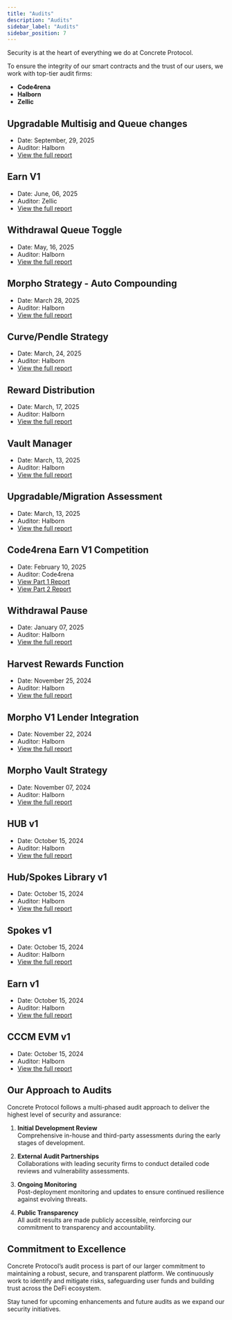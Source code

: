 ```yaml
---
title: "Audits"
description: "Audits"
sidebar_label: "Audits"
sidebar_position: 7
---
```


Security is at the heart of everything we do at Concrete Protocol.

To ensure the integrity of our smart contracts and the trust of our users, we work with top-tier audit firms:

* **Code4rena**
* **Halborn**
* **Zellic**

## Upgradable Multisig and Queue changes

- Date: September, 29, 2025
- Auditor: Halborn
- [View the full report](/files/Upgradable-Multisig-and-Queue-Changes.pdf)

## Earn V1

- Date: June, 06, 2025
- Auditor: Zellic  
- [View the full report](/files/Zellic-Audit-Report.pdf)

## Withdrawal Queue Toggle

- Date: May, 16, 2025
- Auditor: Halborn
- [View the full report](/files/Withdrawal-Queue-Delay-SSC.pdf)


## Morpho Strategy - Auto Compounding

- Date: March 28, 2025
- Auditor: Halborn
- [View the full report](/files/Morpho-Strategy-Auto-Compounding-SSC.pdf)

## Curve/Pendle Strategy

- Date: March, 24, 2025
- Auditor: Halborn
- [View the full report](/files/Curve-Pendle-Strategy-Report.pdf)

## Reward Distribution

- Date: March, 17, 2025
- Auditor: Halborn
- [View the full report](/files/Rewards-Distribution.pdf)

## Vault Manager

- Date: March, 13, 2025
- Auditor: Halborn
- [View the full report](/files/Vault-Manager.pdf)

## Upgradable/Migration Assessment

- Date: March, 13, 2025
- Auditor: Halborn
- [View the full report](/files/Upgradeable-Migration-Assessment.pdf)

## Code4rena Earn V1 Competition 

- Date: February 10, 2025
- Auditor: Code4rena
- [View Part 1 Report](/files/Code4rena-Review-Part-1-SSC.pdf)
- [View Part 2 Report](/files/Code4rena-Review-Part-2-SSC.pdf)

## Withdrawal Pause

- Date: January 07, 2025
- Auditor: Halborn
- [View the full report](/files/Preview-Withdrawal-Pause-SSC.pdf)

## Harvest Rewards Function  

- Date: November 25, 2024
- Auditor: Halborn
- [View the full report](/files/harvestRewards-Function-Improvements-SSC.pdf)

## Morpho V1 Lender Integration

- Date: November 22, 2024
- Auditor: Halborn
- [View the full report](/files/Morpho-V1-Lender-Integration-SSC.pdf)

## Morpho Vault Strategy

- Date: November 07, 2024
- Auditor: Halborn
- [View the full report](/files/Morpho-Vault-Strategy-SSC.pdf)

## HUB v1  

- Date: October 15, 2024  
- Auditor: Halborn  
- [View the full report](https://www.halborn.com/audits/concrete/hub-v1)

## Hub/Spokes Library v1

- Date: October 15, 2024   
- Auditor: Halborn  
- [View the full report](https://www.halborn.com/audits/concrete/hub-spokes-library-v1)

## Spokes v1

- Date: October 15, 2024   
- Auditor: Halborn  
- [View the full report](https://www.halborn.com/audits/concrete/spokes-v1)

## Earn v1  

- Date: October 15, 2024
- Auditor: Halborn  
- [View the full report](https://www.halborn.com/audits/concrete/earn-v1)

## CCCM EVM v1  

- Date: October 15, 2024  
- Auditor: Halborn  
- [View the full report](https://www.halborn.com/audits/concrete/cccm-evm-v1)

## Our Approach to Audits

Concrete Protocol follows a multi-phased audit approach to deliver the highest level of security and assurance:

1. **Initial Development Review**  
   Comprehensive in-house and third-party assessments during the early stages of development.

2. **External Audit Partnerships**  
   Collaborations with leading security firms to conduct detailed code reviews and vulnerability assessments.

3. **Ongoing Monitoring**  
   Post-deployment monitoring and updates to ensure continued resilience against evolving threats.

4. **Public Transparency**  
   All audit results are made publicly accessible, reinforcing our commitment to transparency and accountability.

## Commitment to Excellence

Concrete Protocol’s audit process is part of our larger commitment to maintaining a robust, secure, and transparent platform. We continuously work to identify and mitigate risks, safeguarding user funds and building trust across the DeFi ecosystem.

Stay tuned for upcoming enhancements and future audits as we expand our security initiatives.
